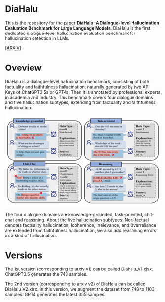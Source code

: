 # DiaHalu
This is the repository for the paper **DiaHalu: A Dialogue-level Hallucination Evaluation Benchmark for Large Language Models**.
DiaHalu is the first dedicated dialogue-level hallucination evaluation benchmark for hallucination detection in LLMs.

[[ARXIV]](https://arxiv.org/abs/2403.00896)

# Oveview
DiaHalu is a dialogue-level hallucination benchmark, consisting of both factuality and faithfulness hallucination, naturally generated by two API Keys of ChatGPT3.5s or GPT4s.
Then it is annotated by professional experts in academia and industry.
This benchmark covers four dialogue domains and five hallucination subtypes, extending from factuality and faithfulness hallucination.

![image](https://github.com/141forever/DiaHalu/blob/main/figures/overview.png)

The four dialogue domains are knowledge-grounded, task-oriented, chit-chat and reasoning.
About the five hallucination subtypes: Non-factual denotes factuality hallucination, Icoherence, Irrelevance, and Overreliance are extended from faithfulness hallucination, we also add reasoning errors as a kind of hallucination.


# Versions
The 1st version (corresponding to arxiv v1) can be called Diahalu_V1.xlsx. ChatGPT3.5 generates the 748 samples.

The 2nd version (corresponding to arxiv v2) of DiaHalu can be called DiaHalu_V2.xlsx. In this version, we augment the dataset from 748 to 1103 samples. 
 GPT4 generates the latest 355 samples.

